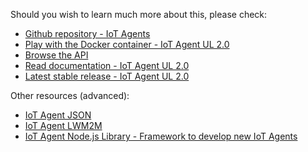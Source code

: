 Should you wish to learn much more about this, please check: 

   - [Github repository - IoT Agents](https://github.com/fiware/?utf8=%E2%9C%93&q=iotagent&type=&language=)
   - [Play with the Docker container - IoT Agent UL 2.0](https://hub.docker.com/r/fiware/iotagent-ul/)
   - [Browse the API](http://docs.telefonicaiotiotagents.apiary.io)
   - [Read documentation - IoT Agent UL 2.0](http://fiware-iotagent-ul.readthedocs.io/en/latest/)
   - [Latest stable release - IoT Agent UL 2.0](https://github.com/Fiware/iot.IoTagent-UL/releases/latest)
   
Other resources (advanced):
   
   - [IoT Agent JSON](https://github.com/Fiware/iot.IoTagent-JSON)
   - [IoT Agent LWM2M](https://github.com/Fiware/iot.IoTagent-LWM2M)
   - [IoT Agent Node.js Library - Framework to develop new IoT Agents](https://github.com/Fiware/iot.IoTagent-node-lib)
